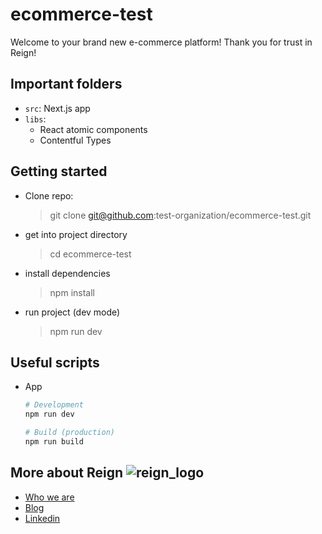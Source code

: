 # ecommerce-test

Welcome to your brand new e-commerce platform! Thank you for trust in Reign!

## Important folders

- `src`: Next.js app
- `libs`:
  - React atomic components
  - Contentful Types

## Getting started

- Clone repo:
  > git clone git@github.com:test-organization/ecommerce-test.git
- get into project directory
  > cd ecommerce-test
- install dependencies
  > npm install
- run project (dev mode)
  > npm run dev

## Useful scripts

- App

  ```bash
  # Development
  npm run dev

  # Build (production)
  npm run build
  ```

## More about Reign ![reign_logo](https://www.reign.cl/favicon-32x32.png?v=0d3743c8a257189e6d8ae310044ecf79)

- [Who we are](https://www.reign.cl/)
- [Blog](https://blog.reign.cl/)
- [Linkedin](https://www.linkedin.com/company/reigncl/mycompany/)
